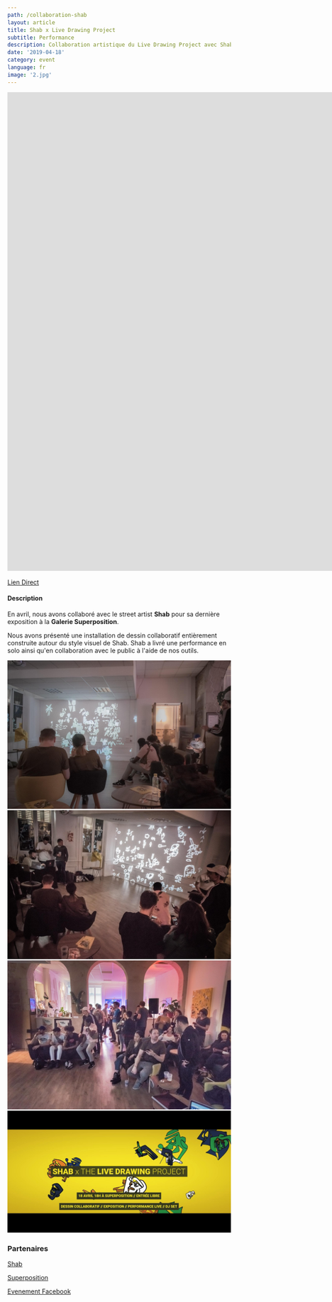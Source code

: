 ```yaml
---
path: /collaboration-shab
layout: article
title: Shab x Live Drawing Project
subtitle: Performance
description: Collaboration artistique du Live Drawing Project avec Shab, un Street Artist Français, à la gallerie SITIO by Superposition, Lyon, France
date: '2019-04-18'
category: event
language: fr
image: '2.jpg'
---
```


<iframe src="https://player.vimeo.com/video/335872657" frameborder="0" allowfullscreen width="1920" height="1080"></iframe>

[Lien Direct](//vimeo.com/335872657)

#### Description

En avril, nous avons collaboré avec le street artist **Shab** pour sa dernière exposition à la **Galerie Superposition**.

Nous avons présenté une installation de dessin collaboratif entièrement construite autour du style visuel de Shab. Shab a livré une performance en solo ainsi qu'en collaboration avec le public à l'aide de nos outils.

<photo-grid>
<img src="1.jpg"/>
<img src="2.jpg"/>
<img src="3.jpg"/>
<img src="textcover.jpg"/>
</photo-grid>

### Partenaires

[Shab](//www.shab-c.com/)

[Superposition](//superposition-lyon.com)

[Evenement Facebook](//www.facebook.com/events/592231084520436/)
